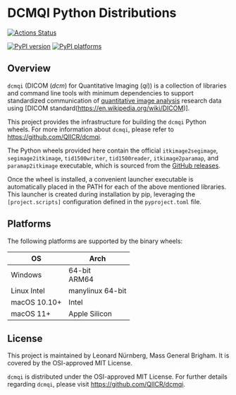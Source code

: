 # DCMQI Python Distributions

[![Actions Status][actions-badge]][actions-link]

[![PyPI version][pypi-version]][pypi-link]
[![PyPI platforms][pypi-platforms]][pypi-link]

<!-- SPHINX-START -->

## Overview

`dcmqi` (DICOM (_dcm_) for Quantitative Imaging (_qi_)) is a collection of
libraries and command line tools with minimum dependencies to support
standardized communication of
[quantitative image analysis](http://journals.sagepub.com/doi/pdf/10.1177/0962280214537333)
research data using [DICOM standard(https://en.wikipedia.org/wiki/DICOM)].

This project provides the infrastructure for building the `dcmqi` Python wheels.
For more information about `dcmqi`, please refer to
https://github.com/QIICR/dcmqi.

The Python wheels provided here contain the official `itkimage2segimage`,
`segimage2itkimage`, `tid1500writer`, `tid1500reader`, `itkimage2paramap`, and
`paramap2itkimage` executable, which is sourced from the
[GitHub releases](https://github.com/QIICR/dcmqi/releases).

Once the wheel is installed, a convenient launcher executable is automatically
placed in the PATH for each of the above mentioned libraries. This launcher is
created during installation by pip, leveraging the `[project.scripts]`
configuration defined in the `pyproject.toml` file.

## Platforms

The following platforms are supported by the binary wheels:

| OS           | Arch               |
| ------------ | ------------------ |
| Windows      | 64-bit <br/> ARM64 |
| Linux Intel  | manylinux 64-bit   |
| macOS 10.10+ | Intel              |
| macOS 11+    | Apple Silicon      |

## License

This project is maintained by Leonard Nürnberg, Mass General Brigham. It is
covered by the OSI-approved MIT License.

`dcmqi` is distributed under the OSI-approved MIT License. For further details
regarding `dcmqi`, please visit https://github.com/QIICR/dcmqi.

<!-- prettier-ignore-start -->
[actions-badge]:            https://github.com/ImagingDataCommons/dcmqi-python-distributions/actions/workflows/ci.yml/badge.svg?branch=main
[actions-link]:             https://github.com/ImagingDataCommons/dcmqi-python-distributions/actions/workflows/ci.yml
[pypi-link]:                https://pypi.org/project/dcmqi/
[pypi-platforms]:           https://img.shields.io/pypi/pyversions/dcmqi
[pypi-version]:             https://img.shields.io/pypi/v/dcmqi
<!-- prettier-ignore-end -->
